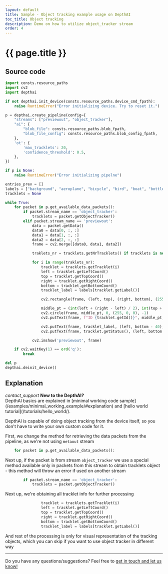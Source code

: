 ```yaml
---
layout: default
title: Sample - Object tracking example usage on DepthAI
toc_title: Object tracking
description: Demo on how to utilize object_tracker stream 
order: 4
---
```

# {{ page.title }}

## Source code

```python
import consts.resource_paths
import cv2
import depthai

if not depthai.init_device(consts.resource_paths.device_cmd_fpath):
    raise RuntimeError("Error initializing device. Try to reset it.")

p = depthai.create_pipeline(config={
    "streams": ["previewout", "object_tracker"],
    "ai": {
        "blob_file": consts.resource_paths.blob_fpath,
        "blob_file_config": consts.resource_paths.blob_config_fpath,
    },
    'ot': {
        'max_tracklets': 20,
        'confidence_threshold': 0.5,
    },
})

if p is None:
    raise RuntimeError("Error initializing pipelne")

entries_prev = []
labels = ["background", "aeroplane", "bicycle", "bird", "boat", "bottle", "bus", "car", "cat", "chair", "cow", "diningtable", "dog", "horse", "motorbike", "person", "pottedplant", "sheep", "sofa", "train", "tvmonitor"]
tracklets = None

while True:
    for packet in p.get_available_data_packets():
        if packet.stream_name == 'object_tracker':
            tracklets = packet.getObjectTracker()
        elif packet.stream_name == 'previewout':
            data = packet.getData()
            data0 = data[0, :, :]
            data1 = data[1, :, :]
            data2 = data[2, :, :]
            frame = cv2.merge([data0, data1, data2])

            traklets_nr = tracklets.getNrTracklets() if tracklets is not None else 0

            for i in range(traklets_nr):
                tracklet = tracklets.getTracklet(i)
                left = tracklet.getLeftCoord()
                top = tracklet.getTopCoord()
                right = tracklet.getRightCoord()
                bottom = tracklet.getBottomCoord()
                tracklet_label = labels[tracklet.getLabel()]

                cv2.rectangle(frame, (left, top), (right, bottom), (255, 0, 0))

                middle_pt = (int(left + (right - left) / 2), int(top + (bottom - top) / 2))
                cv2.circle(frame, middle_pt, 0, (255, 0, 0), -1)
                cv2.putText(frame, f"ID {tracklet.getId()}", middle_pt, cv2.FONT_HERSHEY_SIMPLEX, 0.5, (255, 0, 0), 2)

                cv2.putText(frame, tracklet_label, (left, bottom - 40), cv2.FONT_HERSHEY_SIMPLEX, 0.5, (255, 0, 0), 2)
                cv2.putText(frame, tracklet.getStatus(), (left, bottom - 20), cv2.FONT_HERSHEY_SIMPLEX, 0.5, (255, 0, 0), 2)

            cv2.imshow('previewout', frame)

    if cv2.waitKey(1) == ord('q'):
        break

del p
depthai.deinit_device()
```

## Explanation
<div class="alert alert-primary" role="alert">
<i class="material-icons info">
contact_support
</i>
  <strong>New to the DepthAI?</strong><br/>
  <span class="small">DepthAI basics are explained in [minimal working code sample](/examples/minimal_working_example/#explanation) and [hello world tutorial](/tutorials/hello_world/).</span>
</div>

DepthAI is capable of doing object tracking from the device itself, so you don't have to write your own
custom code for it.

First, we change the method for retrieving the data packets from the pipeline, as we're not using `metaout` stream

```python
    for packet in p.get_available_data_packets():
```

Next up, if the packet is from stream `object_tracker` we use a special method available only in packets
from this stream to obtain tracklets object - this method will throw an error if used on another stream

```python
        if packet.stream_name == 'object_tracker':
            tracklets = packet.getObjectTracker()
``` 

Next up, we're obtaining all tracklet info for further processing

```python
                tracklet = tracklets.getTracklet(i)
                left = tracklet.getLeftCoord()
                top = tracklet.getTopCoord()
                right = tracklet.getRightCoord()
                bottom = tracklet.getBottomCoord()
                tracklet_label = labels[tracklet.getLabel()]
```

And rest of the processing is only for visual representation of the tracking objects, which you can skip if you 
want to use object tracker in different way

---

Do you have any questions/suggestions? Feel free to [get in touch and let us know!](/support)
